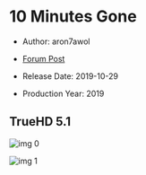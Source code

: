 # 10 Minutes Gone

* Author: aron7awol

* [Forum Post](https://www.avsforum.com/threads/bass-eq-for-filtered-movies.2995212/post-58767278)

* Release Date: 2019-10-29
* Production Year: 2019

## TrueHD 5.1

![img 0](https://i.imgur.com/TcDxoUa.jpg)

![img 1](https://i.imgur.com/C42ZuRd.png)

